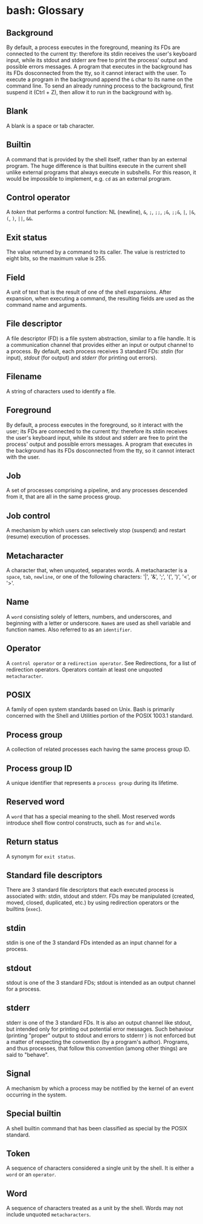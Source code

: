 # bash: Glossary

## Background
By default, a process executes in the foreground, meaning its FDs are connected to the current tty: therefore its stdin receives the user's keyboard input, while its stdout and stderr are free to print the process' output and possible errors messages. A program that executes in the background has its FDs dosconnected from the tty, so it cannot interact with the user. To execute a program in the background append the `&` char to its name on the command line. To send an already running process to the background, first suspend it (Ctrl + Z), then allow it to run in the background with `bg`.

## Blank
A blank is a space or tab character.

## Builtin
A command that is provided by the shell itself, rather than by an external program. The huge difference is that builtins execute in the current shell unlike external programs that always execute in subshells. For this reason, it would be impossible to implement, e.g. `cd` as an external program.

## Control operator
A *token* that performs a control function: NL (newline), `&`, `;`, `;;`, `;&`, `;;&`, `|`, `|&`, `(`, `)`, `||`, `&&`.

## Exit status
The value returned by a command to its caller. The value is restricted to eight bits, so the maximum value is 255.

## Field
A unit of text that is the result of one of the shell expansions. After expansion, when executing a command, the resulting fields are used as the command name and arguments.

## File descriptor
A file descriptor (FD) is a file system abstraction, similar to a file handle. It is a communication channel that provides either an input or output channel to a process. By default, each process receives 3 standard FDs: *stdin* (for input), *stdout* (for output) and *stderr* (for printing out errors).

## Filename
A string of characters used to identify a file.

## Foreground
By default, a process executes in the foreground, so it interact with the user; its FDs are connected to the current tty: therefore its stdin receives the user's keyboard input, while its stdout and stderr are free to print the process' output and possible errors messages. A program that executes in the background has its FDs dosconnected from the tty, so it cannot interact with the user.

## Job
A set of processes comprising a pipeline, and any processes descended from it, that are all in the same process group.

## Job control
A mechanism by which users can selectively stop (suspend) and restart (resume) execution of processes.

## Metacharacter
A character that, when unquoted, separates words. A metacharacter is a `space`, `tab`, `newline`, or one of the following characters: '|', '&', ';', '(', ')', '<', or '\>'.

## Name
A `word` consisting solely of letters, numbers, and underscores, and beginning with a letter or underscore. `Name`s are used as shell variable and function names. Also referred to as an `identifier`.

## Operator
A `control operator` or a `redirection operator`. See Redirections, for a list of redirection operators. Operators contain at least one unquoted `metacharacter`.

## POSIX
A family of open system standards based on Unix. Bash is primarily concerned with the Shell and Utilities portion of the POSIX 1003.1 standard.

## Process group
A collection of related processes each having the same process group ID.

## Process group ID
A unique identifier that represents a `process group` during its lifetime.

## Reserved word
A `word` that has a special meaning to the shell. Most reserved words introduce shell flow control constructs, such as `for` and `while`.

## Return status
A synonym for `exit status`.

## Standard file descriptors
There are 3 standard file descriptors that each executed process is associated with: stdin, stdout and stderr. FDs may be manipulated (created, moved, closed, duplicated, etc.) by using redirection operators or the builtins (`exec`).

## stdin
stdin is one of the 3 standard FDs intended as an input channel for a process.

## stdout
stdout is one of the 3 standard FDs; stdout is intended as an output channel for a process.

## stderr
stderr is one of the 3 standard FDs. It is also an output channel like stdout, but intended only for printing out potential error messages. Such behaviour (printing "proper" output to stdout and errors to stderrr ) is not enforced but a matter of respecting the convention (by a program's author). Programs, and thus processes, that follow this convention (among other things) are said to "behave".

## Signal
A mechanism by which a process may be notified by the kernel of an event occurring in the system.

## Special builtin
A shell builtin command that has been classified as special by the POSIX standard.

## Token
A sequence of characters considered a single unit by the shell. It is either a `word` or an `operator`.

## Word
A sequence of characters treated as a unit by the shell. Words may not include unquoted `metacharacters`.
